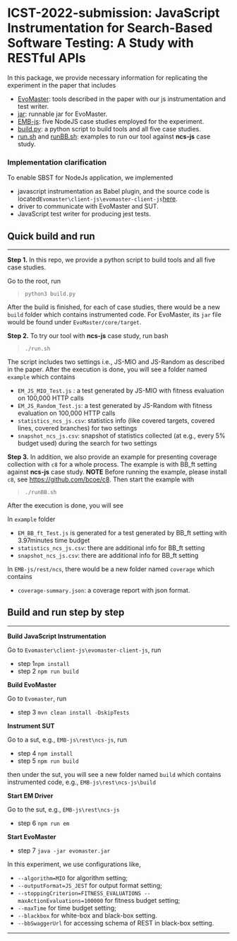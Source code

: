 # ICST-2022-submission: JavaScript Instrumentation for Search-Based Software Testing: A Study with RESTful APIs

In this package, we provide necessary information for replicating the experiment in the paper that includes 

- [EvoMaster](EvoMaster): tools described in the paper with our js instrumentation and test writer.
- [jar](jar): runnable jar for EvoMaster.
- [EMB-js](EMB-js): five NodeJS case studies employed for the experiment.
- [build.py](build.py): a python script to build tools and all five case studies.
- [run.sh](run.sh) and [runBB.sh](runBB.sh): examples to run our tool against __ncs-js__ case study.


### Implementation clarification

To enable SBST for NodeJs application, we implemented
- javascript instrumentation as Babel plugin, and the source code is located`Evomaster\client-js\evomaster-client-js`[here](EvoMaster/client-js/evomaster-client-js).
- driver to communicate with EvoMaster and SUT.
- JavaScript test writer for producing jest tests.

## Quick build and run

---

**Step 1.** In this repo, we provide a python script to build tools and all five case studies.

Go to the root, run 
> `python3 build.py`

After the build is finished, for each of case studies, there would be a new `build` folder which contains instrumented code.
For EvoMaster, its `jar` file would be found under `EvoMaster/core/target`.

**Step 2.** To try our tool with __ncs-js__ case study, run bash

> `./run.sh`

The script includes two settings i.e., JS-MIO and JS-Random as described in the paper.
After the execution is done, you will see a folder named `example` which contains
- `EM_JS_MIO_Test.js` : a test generated by JS-MIO with fitness evaluation on 100,000 HTTP calls
- `EM_JS_Random_Test.js`: a test generated by JS-Random with fitness evaluation on 100,000 HTTP calls
- `statistics_ncs_js.csv`: statistics info (like covered targets, covered lines, covered branches) for two settings
- `snapshot_ncs_js.csv`: snapshot of statistics collected (at e.g., every 5% budget used) during the search for two settings

**Step 3.** In addition, we also provide an example for presenting coverage collection with `c8` for a whole process.
The example is with BB_ft setting against __ncs-js__ case study.
**NOTE** Before running the example, please install `c8`, see https://github.com/bcoe/c8. Then start the example with
> `./runBB.sh`

After the execution is done, you will see

In `example` folder
- `EM_BB_ft_Test.js` is generated for a test generated by BB_ft setting with 3.97minutes time budget
- `statistics_ncs_js.csv`: there are additional info for BB_ft setting
- `snapshot_ncs_js.csv`: there are additional info for BB_ft setting

In `EMB-js/rest/ncs`, there would be a new folder named `coverage` which contains 
- `coverage-summary.json`: a coverage report with json format.

## Build and run step by step

---
**Build JavaScript Instrumentation**

Go to `Evomaster\client-js\evomaster-client-js`, run
- step 1`npm install`
- step 2 `npm run build`

**Build EvoMaster**

Go to `Evomaster`, run
- step 3 `mvn clean install -DskipTests`

**Instrument SUT**

Go to a sut, e.g., `EMB-js\rest\ncs-js`, run
- step 4 `npm install`
- step 5 `npm run build`

then under the sut, you will see a new folder named `build` which contains instrumented code,
e.g., `EMB-js\rest\ncs-js\build`

**Start EM Driver**

Go to the sut, e.g., `EMB-js\rest\ncs-js`
- step 6 `npm run em`

**Start EvoMaster**

- step 7 `java -jar evomaster.jar `

In this experiment, we use configurations like, 
- `--algorithm=MIO` for algorithm setting;
- `--outputFormat=JS_JEST` for output format setting; 
- `--stoppingCriterion=FITNESS_EVALUATIONS --maxActionEvaluations=100000` for fitness budget setting;
- `--maxTime` for time budget setting;
- `--blackbox` for white-box and black-box setting.
- `--bbSwaggerUrl` for accessing schema of REST in black-box setting.
---